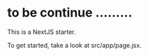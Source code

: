 # to be continue .........

This is a NextJS starter.

To get started, take a look at src/app/page.jsx.
